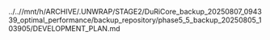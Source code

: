../..//mnt/h/ARCHIVE/.UNWRAP/STAGE2/DuRiCore_backup_20250807_094339_optimal_performance/backup_repository/phase5_5_backup_20250805_103905/DEVELOPMENT_PLAN.md